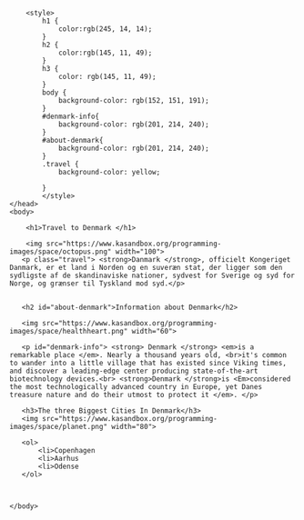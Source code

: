 <!DOCTYPE html>
<html>
    <head>
        <meta charset="utf-8">
        <title>Project: Travel webpage</title>
        
        <style>
            h1 {
                color:rgb(245, 14, 14);
            }
            h2 {
                color:rgb(145, 11, 49);
            }
            h3 {
                color: rgb(145, 11, 49);
            }
            body {
                background-color: rgb(152, 151, 191);
            }
            #denmark-info{
                background-color: rgb(201, 214, 240);
            }
            #about-denmark{
                background-color: rgb(201, 214, 240);
            } 
            .travel {
                background-color: yellow;
                
            }
            </style>
    </head>
    <body>
    
        <h1>Travel to Denmark </h1>
        
        <img src="https://www.kasandbox.org/programming-images/space/octopus.png" width="100">
       <p class="travel"> <strong>Danmark </strong>, officielt Kongeriget Danmark, er et land i Norden og en suveræn stat, der ligger som den sydligste af de skandinaviske nationer, sydvest for Sverige og syd for Norge, og grænser til Tyskland mod syd.</p>
       
       
       <h2 id="about-denmark">Information about Denmark</h2>
       
       <img src="https://www.kasandbox.org/programming-images/space/healthheart.png" width="60">
       
       <p id="denmark-info"> <strong> Denmark </strong> <em>is a remarkable place </em>. Nearly a thousand years old, <br>it's common to wander into a little village that has existed since Viking times, and discover a leading-edge center producing state-of-the-art biotechnology devices.<br> <strong>Denmark </strong>is <Em>considered the most technologically advanced country in Europe, yet Danes treasure nature and do their utmost to protect it </em>. </p>
       
       <h3>The three Biggest Cities In Denmark</h3>
       <img src="https://www.kasandbox.org/programming-images/space/planet.png" width="80">
       
       <ol>
           <li>Copenhagen
           <li>Aarhus
           <li>Odense
       </ol>
       
       
        
    </body>
</html>

